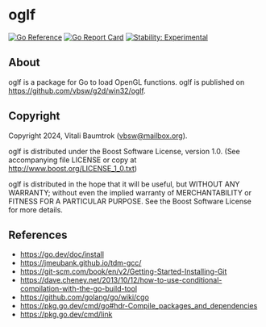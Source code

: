 # oglf

[![Go Reference](https://pkg.go.dev/badge/github.com/vbsw/g2d/win32/oglf.svg)](https://pkg.go.dev/github.com/vbsw/g2d/win32/oglf) [![Go Report Card](https://goreportcard.com/badge/github.com/vbsw/g2d/win32/oglf)](https://goreportcard.com/report/github.com/vbsw/g2d/win32/oglf) [![Stability: Experimental](https://masterminds.github.io/stability/experimental.svg)](https://masterminds.github.io/stability/experimental.html)

## About
oglf is a package for Go to load OpenGL functions. oglf is published on https://github.com/vbsw/g2d/win32/oglf.

## Copyright
Copyright 2024, Vitali Baumtrok (vbsw@mailbox.org).

oglf is distributed under the Boost Software License, version 1.0. (See accompanying file LICENSE or copy at http://www.boost.org/LICENSE_1_0.txt)

oglf is distributed in the hope that it will be useful, but WITHOUT ANY WARRANTY; without even the implied warranty of MERCHANTABILITY or FITNESS FOR A PARTICULAR PURPOSE. See the Boost Software License for more details.

## References
- https://go.dev/doc/install
- https://jmeubank.github.io/tdm-gcc/
- https://git-scm.com/book/en/v2/Getting-Started-Installing-Git
- https://dave.cheney.net/2013/10/12/how-to-use-conditional-compilation-with-the-go-build-tool
- https://github.com/golang/go/wiki/cgo
- https://pkg.go.dev/cmd/go#hdr-Compile_packages_and_dependencies
- https://pkg.go.dev/cmd/link
